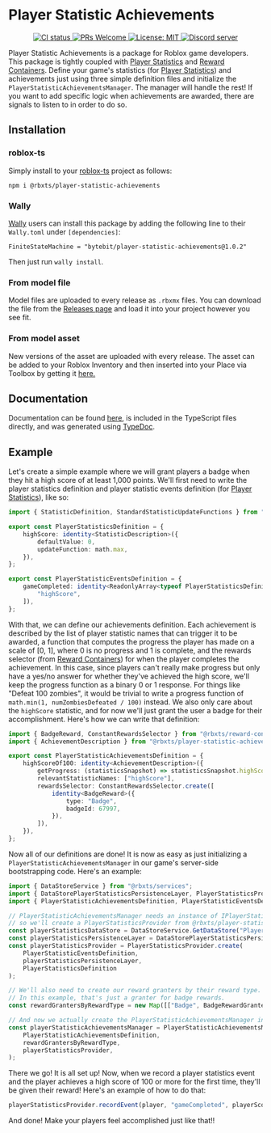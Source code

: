 # Player Statistic Achievements
<p align="center">
	<a href="https://github.com/Bytebit-Org/roblox-PlayerStatisticAchievements/actions">
        <img src="https://github.com/Bytebit-Org/roblox-PlayerStatisticAchievements/workflows/CI/badge.svg" alt="CI status" />
    </a>
	<a href="http://makeapullrequest.com">
		<img src="https://img.shields.io/badge/PRs-welcome-blue.svg" alt="PRs Welcome" />
	</a>
	<a href="https://opensource.org/licenses/MIT">
		<img src="https://img.shields.io/badge/License-MIT-blue.svg" alt="License: MIT" />
	</a>
	<a href="https://discord.gg/QEz3v8y">
		<img src="https://img.shields.io/badge/discord-join-7289DA.svg?logo=discord&longCache=true&style=flat" alt="Discord server" />
	</a>
</p>

Player Statistic Achievements is a package for Roblox game developers. This package is tightly coupled with [Player Statistics](https://github.com/Bytebit-Org/roblox-PlayerStatistics) and [Reward Containers](https://github.com/Bytebit-Org/roblox-RewardContainers).
Define your game's statistics (for [Player Statistics](https://github.com/Bytebit-Org/roblox-PlayerStatistics)) and achievements just using three simple definition files and initialize the `PlayerStatisticAchievementsManager`. The manager will handle the rest! If you want to add specific logic when achievements are awarded, there are signals to listen to in order to do so.

## Installation
### roblox-ts
Simply install to your [roblox-ts](https://roblox-ts.com/) project as follows:
```
npm i @rbxts/player-statistic-achievements
```

### Wally
[Wally](https://github.com/UpliftGames/wally/) users can install this package by adding the following line to their `Wally.toml` under `[dependencies]`:
```
FiniteStateMachine = "bytebit/player-statistic-achievements@1.0.2"
```

Then just run `wally install`.

### From model file
Model files are uploaded to every release as `.rbxmx` files. You can download the file from the [Releases page](https://github.com/Bytebit-Org/roblox-PlayerStatisticAchievements/releases) and load it into your project however you see fit.

### From model asset
New versions of the asset are uploaded with every release. The asset can be added to your Roblox Inventory and then inserted into your Place via Toolbox by getting it [here.](https://www.roblox.com/library/7876338306/Player-Statistic-Achievements-Package)

## Documentation
Documentation can be found [here](https://github.com/Bytebit-Org/roblox-PlayerStatisticAchievements/tree/master/docs), is included in the TypeScript files directly, and was generated using [TypeDoc](https://typedoc.org/).

## Example
Let's create a simple example where we will grant players a badge when they hit a high score of at least 1,000 points. We'll first need to write the player statistics definition and player statistic events definition (for [Player Statistics](https://github.com/Bytebit-Org/roblox-PlayerStatistics)), like so:

```ts
import { StatisticDefinition, StandardStatisticUpdateFunctions } from "@rbxts/player-statistics";

export const PlayerStatisticsDefinition = {
    highScore: identity<StatisticDescription>({
        defaultValue: 0,
        updateFunction: math.max,
    }),
};

export const PlayerStatisticEventsDefinition = {
    gameCompleted: identity<ReadonlyArray<typeof PlayerStatisticsDefinition>>([
        "highScore",
    ]),
};
```

With that, we can define our achievements definition. Each achievement is described by the list of player statistic names that can trigger it to be awarded, a function that computes the progress the player has made on a scale of [0, 1], where 0 is no progress and 1 is complete, and the rewards selector (from [Reward Containers](https://github.com/Bytebit-Org/roblox-RewardContainers)) for when the player completes the achievement. In this case, since players can't really make progress but only have a yes/no answer for whether they've achieved the high score, we'll keep the progress function as a binary 0 or 1 response. For things like "Defeat 100 zombies", it would be trivial to write a progress function of `math.min(1, numZombiesDefeated / 100)` instead. We also only care about the `highScore` statistic, and for now we'll just grant the user a badge for their accomplishment. Here's how we can write that definition:

```ts
import { BadgeReward, ConstantRewardsSelector } from "@rbxts/reward-containers";
import { AchievementDescription } from "@rbxts/player-statistic-achievements";

export const PlayerStatisticAchievementsDefinition = {
    highScoreOf100: identity<AchievementDescription>({
        getProgress: (statisticsSnapshot) => statisticsSnapshot.highScore >= 100 ? 1 : 0,
        relevantStatisticNames: ["highScore"],
        rewardsSelector: ConstantRewardsSelector.create([
            identity<BadgeReward>({
                type: "Badge",
                badgeId: 67997,
            }),
        ]),
    }),
};
```

Now all of our definitions are done! It is now as easy as just initializing a `PlayerStatisticAchievementsManager` in our game's server-side bootstrapping code. Here's an example:

```ts
import { DataStoreService } from "@rbxts/services";
import { DataStorePlayerStatisticsPersistenceLayer, PlayerStatisticsProvider } from "@rbxts/player-statistics";
import { PlayerStatisticAchievementsDefinition, PlayerStatisticEventsDefinition, PlayerStatisticsDefinition } from "./data/Definitions";

// PlayerStatisticAchievementsManager needs an instance of IPlayerStatisticsReader,
// so we'll create a PlayerStatisticsProvider from @rbxts/player-statistics for that
const playerStatisticsDataStore = DataStoreService.GetDataStore("PlayerStatistics");
const playerStatisticsPersistenceLayer = DataStorePlayerStatisticsPersistenceLayer.create(playerStatisticsDataStore);
const playerStatisticsProvider = PlayerStatisticsProvider.create(
    PlayerStatisticEventsDefinition,
    playerStatisticsPersistenceLayer,
    PlayerStatisticsDefinition
);

// We'll also need to create our reward granters by their reward type.
// In this example, that's just a granter for badge rewards.
const rewardGrantersByRewardType = new Map([["Badge", BadgeRewardGranter.create()]]);

// And now we actually create the PlayerStatisticAchievementsManager instance
const playerStatisticAchievementsManager = PlayerStatisticAchievementsManager.create(
    PlayerStatisticAchievementsDefinition,
    rewardGrantersByRewardType,
    playerStatisticsProvider,
);
```

There we go! It is all set up! Now, when we record a player statistics event and the player achieves a high score of 100 or more for the first time, they'll be given their reward! Here's an example of how to do that:

```ts
playerStatisticsProvider.recordEvent(player, "gameCompleted", playerScore);
```

And done! Make your players feel accomplished just like that!!